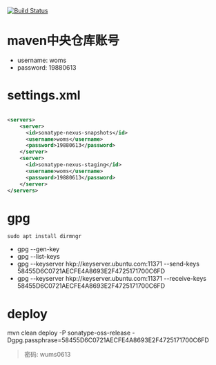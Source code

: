 [![Build Status](https://travis-ci.com/common-dependency/common.svg?branch=master)](https://travis-ci.com/common-dependency/common)


# maven中央仓库账号

* username: woms
* password: 19880613 


# settings.xml

```xml

<servers>
    <server>
      <id>sonatype-nexus-snapshots</id>
      <username>woms</username>
      <password>19880613</password>
    </server>
    <server>
      <id>sonatype-nexus-staging</id>
      <username>woms</username>
      <password>19880613</password>
    </server>
</servers>

```

# gpg 

```
sudo apt install dirmngr
```

- gpg --gen-key
- gpg --list-keys
- gpg --keyserver hkp://keyserver.ubuntu.com:11371 --send-keys 58455D6C0721AECFE4A8693E2F4725171700C6FD
- gpg --keyserver hkp://keyserver.ubuntu.com:11371 --receive-keys 58455D6C0721AECFE4A8693E2F4725171700C6FD

# deploy

mvn clean deploy -P sonatype-oss-release -Dgpg.passphrase=58455D6C0721AECFE4A8693E2F4725171700C6FD
> 密码: wums0613

